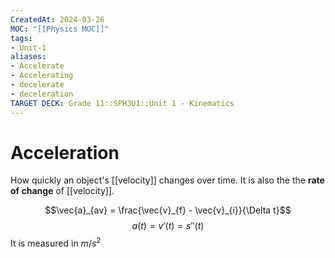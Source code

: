 ```yaml
---
CreatedAt: 2024-03-26
MOC: "[[Physics MOC]]"
tags:
- Unit-1
aliases:
- Accelerate
- Accelerating
- decelerate
- deceleration
TARGET DECK: Grade 11::SPH3U1::Unit 1 - Kinematics
---
```


# Acceleration
How quickly an object's [[velocity]] changes over time. It is also the the **rate of change** of [[velocity]].
<!--ID: 1718370433205-->


$$\vec{a}_{av} = \frac{\vec{v}_{f} - \vec{v}_{i}}{\Delta t}$$
$$a(t) = v'(t) = s''(t)$$
It is measured in $m/s^2$